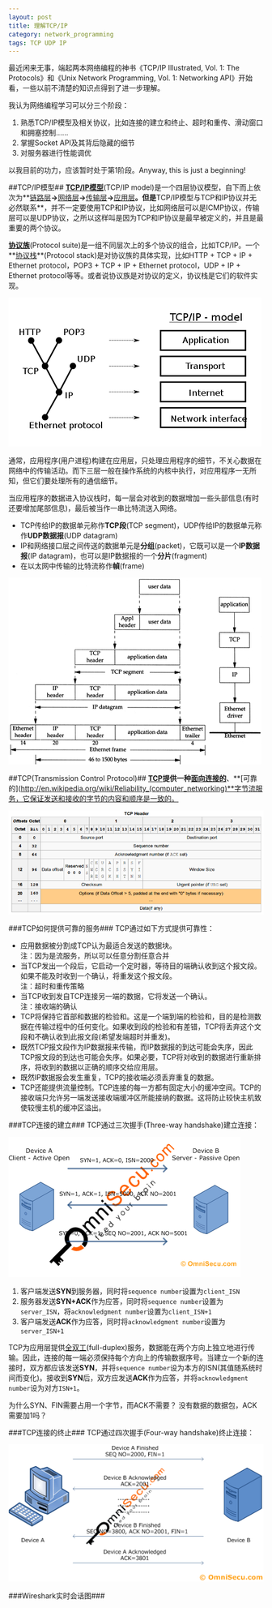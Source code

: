 ```yaml
---
layout: post
title: 理解TCP/IP
category: network_programming
tags: TCP UDP IP
---
```


最近闲来无事，端起两本网络编程的神书《TCP/IP Illustrated, Vol. 1: The Protocols》和《Unix Network Programming, Vol. 1: Networking API》开始看，一些以前不清楚的知识点得到了进一步理解。

我认为网络编程学习可以分三个阶段：

1. 熟悉TCP/IP模型及相关协议，比如连接的建立和终止、超时和重传、滑动窗口和拥塞控制……
2. 掌握Socket API及其背后隐藏的细节
3. 对服务器进行性能调优

以我目前的功力，应该暂时处于第1阶段。Anyway, this is just a beginning!

##TCP/IP模型##
**[TCP/IP模型](http://en.wikipedia.org/wiki/TCP/IP)**(TCP/IP model)是一个四层协议模型，自下而上依次为**[链路层](http://en.wikipedia.org/wiki/Link_layer)**->**[网络层](http://en.wikipedia.org/wiki/Internet_layer)**->**[传输层](http://en.wikipedia.org/wiki/Transport_layer)**->**[应用层](http://en.wikipedia.org/wiki/Application_layer)**。但是**TCP/IP模型与TCP和IP协议并无必然联系**，并不一定要使用TCP和IP协议，比如网络层可以是ICMP协议，传输层可以是UDP协议，之所以这样叫是因为TCP和IP协议是最早被定义的，并且是最重要的两个协议。

**[协议族](http://en.wikipedia.org/wiki/Internet_protocol_suite)**(Protocol suite)是一组不同层次上的多个协议的组合，比如TCP/IP。一个**[协议栈](http://en.wikipedia.org/wiki/Protocol_stack)**(Protocol stack)是对协议族的具体实现，比如HTTP + TCP + IP + Ethernet protocol，POP3 + TCP + IP + Ethernet protocol，UDP + IP + Ethernet protocol等等。或者说协议族是对协议的定义，协议栈是它们的软件实现。

![Prototols in relation to TCP/IP model](/images/protocols-in-relation-to-tcp-ip-model.png)

通常，应用程序(用户进程)构建在应用层，只处理应用程序的细节，不关心数据在网络中的传输活动。而下三层一般在操作系统的内核中执行，对应用程序一无所知，但它们要处理所有的通信细节。

当应用程序的数据进入协议栈时，每一层会对收到的数据增加一些头部信息(有时还要增加尾部信息)，最后被当作一串比特流送入网络。

* TCP传给IP的数据单元称作**TCP段**(TCP segment)，UDP传给IP的数据单元称作**UDP数据报**(UDP datagram)
* IP和网络接口层之间传送的数据单元是**分组**(packet)，它既可以是一个**IP数据报**(IP datagram)，也可以是IP数据报的一个**分片**(fragment)
* 在以太网中传输的比特流称作**幀**(frame)

![Encapsulation of data as it goes down the protocol stack](/images/protocol-stack-data-encapsulation.gif)

##TCP(Transmission Control Protocol)##
**[TCP](http://en.wikipedia.org/wiki/Transmission_Control_Protocol)**提供一种**[面向连接的](http://en.wikipedia.org/wiki/Connection-oriented_communication)**、**[可靠的](http://en.wikipedia.org/wiki/Reliability_(computer_networking)**字节流服务，它保证发送和接收的字节的内容和顺序是一致的。

![TCP header](/images/tcp-header.png)

###TCP如何提供可靠的服务###
TCP通过如下方式提供可靠性：

* 应用数据被分割成TCP认为最适合发送的数据块。  
  注：因为是流服务，所以可以任意分割任意合并
* 当TCP发出一个段后，它启动一个定时器，等待目的端确认收到这个报文段。如果不能及时收到一个确认，将重发这个报文段。  
  注：超时和重传策略
* 当TCP收到发自TCP连接另一端的数据，它将发送一个确认。  
  注：接收端的确认
* TCP将保持它首部和数据的检验和。这是一个端到端的检验和，目的是检测数据在传输过程中的任何变化。如果收到段的检验和有差错，TCP将丢弃这个文段和不确认收到此报文段(希望发端超时并重发)。
* 既然TCP报文段作为IP数据报来传输，而IP数据报的到达可能会失序，因此TCP报文段的到达也可能会失序。如果必要，TCP将对收到的数据进行重新排序，将收到的数据以正确的顺序交给应用层。
* 既然IP数据报会发生重复，TCP的接收端必须丢弃重复的数据。
* TCP还能提供流量控制。TCP连接的每一方都有固定大小的缓冲空间。TCP的接收端只允许另一端发送接收端缓冲区所能接纳的数据。这将防止较快主机致使较慢主机的缓冲区溢出。

###TCP连接的建立###
TCP通过三次握手(Three-way handshake)建立连接：

![TCP three-way handshake](/images/tcp-three-way-handshake.gif)

1. 客户端发送**SYN**到服务器，同时将`sequence number`设置为`client_ISN`
2. 服务器发送**SYN+ACK**作为应答，同时将`sequence number`设置为`server_ISN`，将`acknowledgment number`设置为`client_ISN+1`
3. 客户端发送**ACK**作为应答，同时将`acknowledgment number`设置为`server_ISN+1`

TCP为应用层提供[全双工](http://en.wikipedia.org/wiki/Full-duplex#Full-duplex)(full-duplex)服务，数据能在两个方向上独立地进行传输。因此，连接的每一端必须保持每个方向上的传输数据序号。当建立一个新的连接时，双方都应该发送**SYN**，并将`sequence number`设为本方的ISN(其值随系统时间而变化)。接收到**SYN**后，双方应发送**ACK**作为应答，并将`acknowledgment number`设为对方`ISN+1`。

为什么SYN、FIN需要占用一个字节，而ACK不需要？
没有数据的数据包，ACK需要加1吗？

###TCP连接的终止###
TCP通过四次握手(Four-way handshake)终止连接：

![TCP connection termination](/images/tcp-connection-termination.gif)

###Wireshark实时会话图###
